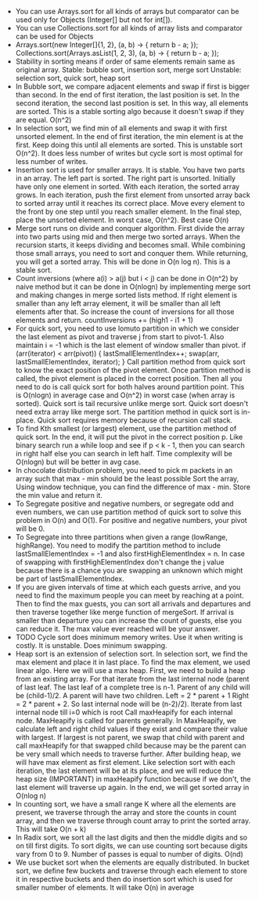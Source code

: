 * You can use Arrays.sort for all kinds of arrays but comparator can be used only for Objects (Integer[] but not for
  int[]).
* You can use Collections.sort for all kinds of array lists and comparator can be used for Objects
* Arrays.sort(new Integer[]{1, 2}, (a, b) -> {
  return b - a;
  });
  Collections.sort(Arrays.asList(1, 2, 3), (a, b) -> {
  return b - a;
  });
* Stability in sorting means if order of same elements remain same as original array.
  Stable: bubble sort, insertion sort, merge sort
  Unstable: selection sort, quick sort, heap sort
* In Bubble sort, we compare adjacent elements and swap if first is bigger than second. In the end of first iteration,
  the last position is set. In the second iteration, the second last position is set. In this way, all elements are
  sorted. This is a stable sorting algo because it doesn't swap if they are equal. O(n^2)
* In selection sort, we find min of all elements and swap it with first unsorted element. In the end of first iteration,
  the min element is at the first. Keep doing this until all elements are sorted. This is unstable sort O(n^2). It
  does less number of writes but cycle sort is most optimal for less number of writes.
* Insertion sort is used for smaller arrays. It is stable. You have two parts in an array. The left part is sorted. The
  right part is unsorted. Initially have only one element in sorted. With each iteration, the sorted array grows. In
  each iteration, push the first element from unsorted array back to sorted array until it reaches its correct place.
  Move every element to the front by one step until you reach smaller element. In the final step, place the unsorted
  element. In worst case, O(n^2). Best case O(n)
* Merge sort runs on divide and conquer algorithm. First divide the array into two parts using mid and then merge two
  sorted arrays. When the recursion starts, it keeps dividing and becomes small. While combining those small arrays,
  you need to sort and conquer them. While returning, you will get a sorted array. This will be done in O(n log n). This
  is a stable sort.
* Count inversions (where a(i) > a(j) but i < j) can be done in O(n^2) by naive method but it can be done in O(nlogn) by
  implementing merge sort and making changes in merge sorted lists method. If right element is smaller than any left
  array element, it will be smaller than all left elements after that. So increase the count of inversions for all those
  elements and return. countInversions += (high1 - i1 + 1)
* For quick sort, you need to use lomuto partition in which we consider the last element as pivot and traverse j from
  start to pivot-1. Also maintain i = -1 which is the last element of window smaller than pivot.
  if (arr(iterator) < arr(pivot)) {
  lastSmallElementIndex++;
  swap(arr, lastSmallElementIndex, iterator);
  }
  Call partition method from quick sort to know the exact position of the pivot element. Once partition method is
  called, the pivot element is placed in the correct position. Then all you need to do is call quick sort for both
  halves around partition point. This is O(nlogn) in average case and O(n^2) in worst case (when array is sorted).
  Quick sort is tail recursive unlike merge sort. Quick sort doesn't need extra array like merge sort. The partition
  method in quick sort is in-place. Quick sort requires memory because of recursion call stack.
* To find Kth smallest (or largest) element, use the partition method of quick sort. In the end, it will put the pivot
  in the correct position p. Like binary search run a while loop and see if p < k - 1, then you can search in right half
  else you can search in left half. Time complexity will be O(nlogn) but will be better in avg case.
* In chocolate distribution problem, you need to pick m packets in an array such that max - min should be the least
  possible Sort the array, Using window technique, you can find the difference of max - min. Store the min value and
  return it.
* To Segregate positive and negative numbers, or segregate odd and even numbers, we can use partition method of quick
  sort to solve this problem in O(n) and O(1). For positive and negative numbers, your pivot will be 0.
* To Segregate into three partitions when given a range (lowRange, highRange). You need to modify the partition method
  to include lastSmallElementIndex = -1 and also firstHighElementIndex = n. In case of swapping with
  firstHighElementIndex don't change the j value because there is a chance you are swapping an unknown which might be
  part of lastSmallElementIndex.
* If you are given intervals of time at which each guests arrive, and you need to find the maximum people you can meet
  by reaching at a point. Then to find the max guests, you can sort all arrivals and departures and then traverse
  together like merge function of mergeSort. If arrival is smaller than departure you can increase the count of guests,
  else you can reduce it. The max value ever reached will be your answer.
* TODO Cycle sort does minimum memory writes. Use it when writing is costly. It is unstable. Does minimum swapping.
* Heap sort is an extension of selection sort. In selection sort, we find the max element and place it in last place.
  To find the max element, we used linear algo. Here we will use a max heap. First, we need to build a heap from an
  existing array. For that iterate from the last internal node (parent of last leaf. The last leaf of a complete tree is
  n-1. Parent of any child will be (child-1)/2. A parent will have two children. Left = 2 * parent + 1
  Right = 2 * parent + 2. So last internal node will be (n-2)/2). Iterate from last internal node till i=0 which is root
  Call maxHeapify for each internal node. MaxHeapify is called for parents generally. In MaxHeapify, we calculate
  left and right child values if they exist and compare their value with largest. If largest is not parent, we swap that
  child with parent and call maxHeapify for that swapped child because may be the parent can be very small which needs
  to traverse further. After building heap, we will have max element as first element. Like selection sort with each
  iteration, the last element will be at its place, and we will reduce the heap size (IMPORTANT) in maxHeapify function
  because if we don't, the last element will traverse up again. In the end, we will get sorted array in O(nlog n)
* In counting sort, we have a small range K where all the elements are present, we traverse through the array and store
  the counts in count array, and then we traverse through count array to print the sorted array. This will take O(n + k)
* In Radix sort, we sort all the last digits and then the middle digits and so on till first digits. To sort digits, we
  can use counting sort because digits vary from 0 to 9. Number of passes is equal to number of digits. O(nd)
* We use bucket sort when the elements are equally distributed. In bucket sort, we define few buckets and traverse
  through each element to store it in respective buckets and then do insertion sort which is used for smaller number
  of elements. It will take O(n) in average